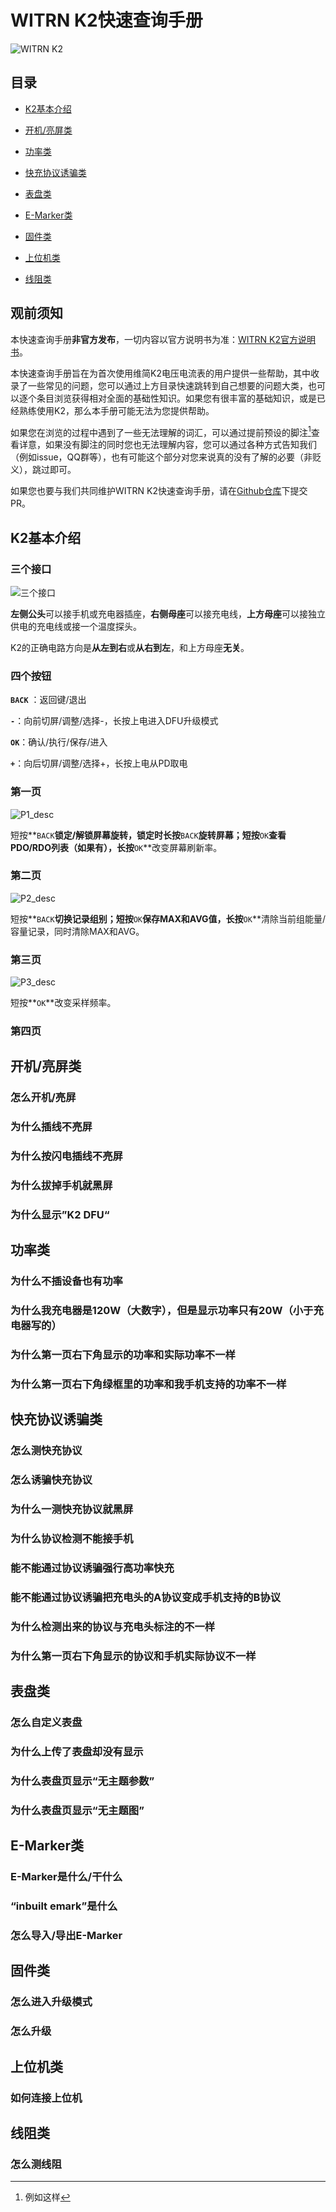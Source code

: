 # WITRN K2快速查询手册

![WITRN K2](https://img.shields.io/badge/WITRN-K2-blue)

## 目录

- [K2基本介绍](#K2基本介绍)

- [开机/亮屏类](#开机亮屏类)

- [功率类](#功率类)

- [快充协议诱骗类](#快充协议诱骗类)

- [表盘类](#表盘类)

- [E-Marker类](#E-Marker类)

- [固件类](#固件类)

- [上位机类](#上位机类)

- [线阻类](#线阻类)

## 观前须知

本快速查询手册**非官方发布**，一切内容以官方说明书为准：[WITRN K2官方说明书](https://www.witrn.com/?p=2105)。

本快速查询手册旨在为首次使用维简K2电压电流表的用户提供一些帮助，其中收录了一些常见的问题，您可以通过上方目录快速跳转到自己想要的问题大类，也可以逐个条目浏览获得相对全面的基础性知识。如果您有很丰富的基础知识，或是已经熟练使用K2，那么本手册可能无法为您提供帮助。

如果您在浏览的过程中遇到了一些无法理解的词汇，可以通过提前预设的脚注[^1]查看详意，如果没有脚注的同时您也无法理解内容，您可以通过各种方式告知我们（例如issue，QQ群等），也有可能这个部分对您来说真的没有了解的必要（非贬义），跳过即可。

如果您也要与我们共同维护WITRN K2快速查询手册，请在[Github仓库](https://github.com/JohnScotttt/WITRN-K2-Quick-Reference-Manual)下提交PR。

## K2基本介绍

### 三个接口

![三个接口](pictures/三个接口.png)

**左侧公头**可以接手机或充电器插座，**右侧母座**可以接充电线，**上方母座**可以接独立供电的充电线或接一个温度探头。

K2的正确电路方向是**从左到右**或**从右到左**，和上方母座**无关**。

### 四个按钮

**`BACK`** ：返回键/退出

**`-`**：向前切屏/调整/选择-，长按上电进入DFU升级模式

**`OK`**：确认/执行/保存/进入

**`+`**：向后切屏/调整/选择+，长按上电从PD取电

### 第一页

![P1_desc](pictures/P1_desc.png)

短按**`BACK`**锁定/解锁屏幕旋转，锁定时长按**`BACK`**旋转屏幕；短按**`OK`**查看PDO/RDO列表（如果有），长按**`OK`**改变屏幕刷新率。

### 第二页

![P2_desc](pictures/P2_desc.png)

短按**`BACK`**切换记录组别；短按**`OK`**保存MAX和AVG值，长按**`OK`**清除当前组能量/容量记录，同时清除MAX和AVG。

### 第三页

![P3_desc](pictures/P3_desc.png)

短按**`OK`**改变采样频率。

### 第四页

## 开机/亮屏类

### 怎么开机/亮屏

### 为什么插线不亮屏

### 为什么按闪电插线不亮屏

### 为什么拔掉手机就黑屏

### 为什么显示”K2 DFU“

## 功率类

### 为什么不插设备也有功率

### 为什么我充电器是120W（大数字），但是显示功率只有20W（小于充电器写的）

### 为什么第一页右下角显示的功率和实际功率不一样

### 为什么第一页右下角绿框里的功率和我手机支持的功率不一样

## 快充协议诱骗类

### 怎么测快充协议

### 怎么诱骗快充协议

### 为什么一测快充协议就黑屏

### 为什么协议检测不能接手机

### 能不能通过协议诱骗强行高功率快充

### 能不能通过协议诱骗把充电头的A协议变成手机支持的B协议

### 为什么检测出来的协议与充电头标注的不一样

### 为什么第一页右下角显示的协议和手机实际协议不一样

## 表盘类

### 怎么自定义表盘

### 为什么上传了表盘却没有显示

### 为什么表盘页显示“无主题参数”

### 为什么表盘页显示“无主题图”

## E-Marker类

### E-Marker是什么/干什么

### “inbuilt emark”是什么

### 怎么导入/导出E-Marker

## 固件类

### 怎么进入升级模式

### 怎么升级

## 上位机类

### 如何连接上位机

## 线阻类

### 怎么测线阻

[^1]: 例如这样
